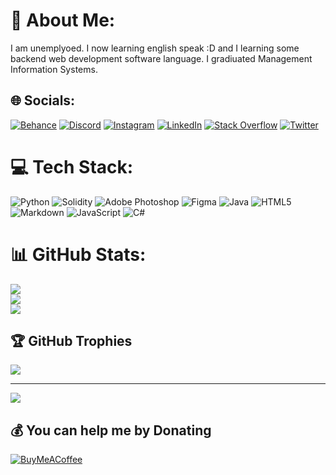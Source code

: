 # 💫 About Me:

I am unemplyoed. I now learning english speak :D and I learning some backend web development software language. I gradiuated Management Information Systems.


## 🌐 Socials:

[![Behance](https://img.shields.io/badge/Behance-1769ff?logo=behance&logoColor=white)](https://behance.net/doganadanali) [![Discord](https://img.shields.io/badge/Discord-%237289DA.svg?logo=discord&logoColor=white)](https://discord.gg/https://discord.gg/CSKcTGNv) [![Instagram](https://img.shields.io/badge/Instagram-%23E4405F.svg?logo=Instagram&logoColor=white)](https://instagram.com/@mr.moonrose) [![LinkedIn](https://img.shields.io/badge/LinkedIn-%230077B5.svg?logo=linkedin&logoColor=white)](https://linkedin.com/in/doganadanali) [![Stack Overflow](https://img.shields.io/badge/-Stackoverflow-FE7A16?logo=stack-overflow&logoColor=white)](https://stackoverflow.com/users/13451543) [![Twitter](https://img.shields.io/badge/Twitter-%231DA1F2.svg?logo=Twitter&logoColor=white)](https://twitter.com/@doganadanali1) 

# 💻 Tech Stack:

![Python](https://img.shields.io/badge/python-3670A0?style=for-the-badge&logo=python&logoColor=ffdd54) ![Solidity](https://img.shields.io/badge/Solidity-%23363636.svg?style=for-the-badge&logo=solidity&logoColor=white) ![Adobe Photoshop](https://img.shields.io/badge/adobephotoshop-%2331A8FF.svg?style=for-the-badge&logo=adobephotoshop&logoColor=white) 	![Figma](https://img.shields.io/badge/figma-%23F24E1E.svg?style=for-the-badge&logo=figma&logoColor=white) ![Java](https://img.shields.io/badge/java-%23ED8B00.svg?style=for-the-badge&logo=java&logoColor=white) ![HTML5](https://img.shields.io/badge/html5-%23E34F26.svg?style=for-the-badge&logo=html5&logoColor=white) ![Markdown](https://img.shields.io/badge/markdown-%23000000.svg?style=for-the-badge&logo=markdown&logoColor=white) ![JavaScript](https://img.shields.io/badge/javascript-%23323330.svg?style=for-the-badge&logo=javascript&logoColor=%23F7DF1E) ![C#](https://img.shields.io/badge/c%23-%23239120.svg?style=for-the-badge&logo=c-sharp&logoColor=white)

# 📊 GitHub Stats:

![](https://github-readme-stats.vercel.app/api?username=sh3rly13&theme=dark&hide_border=false&include_all_commits=true&count_private=true)<br/>
![](https://github-readme-streak-stats.herokuapp.com/?user=sh3rly13&theme=dark&hide_border=false)<br/>
![](https://github-readme-stats.vercel.app/api/top-langs/?username=sh3rly13&theme=dark&hide_border=false&include_all_commits=true&count_private=true&layout=compact)

## 🏆 GitHub Trophies

![](https://github-profile-trophy.vercel.app/?username=sh3rly13&theme=matrix&no-frame=false&no-bg=true&margin-w=4)

---

[![](https://visitcount.itsvg.in/api?id=sh3rly13&icon=0&color=0)](https://visitcount.itsvg.in)

  ## 💰 You can help me by Donating

  [![BuyMeACoffee](https://img.shields.io/badge/Buy%20Me%20a%20Coffee-ffdd00?style=for-the-badge&logo=buy-me-a-coffee&logoColor=black)](https://buymeacoffee.com/https://bmc.link/doganadanali) 


<!-- Proudly created with GPRM ( https://gprm.itsvg.in ) -->
